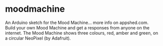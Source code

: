 # moodmachine
An Arduino sketch for the Mood Machine... more info on appshed.com. Build your own Mood Machine and get a responses from anyone on the internet. The Mood Machine shows three colours, red, amber and green, on a circular NeoPixel (by Adafruit).
